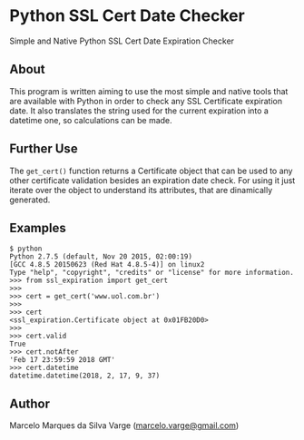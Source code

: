 # Python SSL Cert Date Checker
Simple and Native Python SSL Cert Date Expiration Checker

## About
This program is written aiming to use the most simple and native tools that are available with Python in order to check any SSL Certificate expiration date. It also translates the string used for the current expiration into a datetime one, so calculations can be made.

## Further Use
The `get_cert()` function returns a Certificate object that can be used to any other certificate validation besides an expiration date check. For using it just iterate over the object to understand its attributes, that are dinamically generated.

## Examples

```
$ python
Python 2.7.5 (default, Nov 20 2015, 02:00:19) 
[GCC 4.8.5 20150623 (Red Hat 4.8.5-4)] on linux2
Type "help", "copyright", "credits" or "license" for more information.
>>> from ssl_expiration import get_cert
>>>
>>> cert = get_cert('www.uol.com.br')
>>>
>>> cert
<ssl_expiration.Certificate object at 0x01FB20D0>
>>>
>>> cert.valid
True
>>> cert.notAfter
'Feb 17 23:59:59 2018 GMT'
>>> cert.datetime
datetime.datetime(2018, 2, 17, 9, 37)
```

## Author

Marcelo Marques da Silva Varge
(marcelo.varge@gmail.com)
